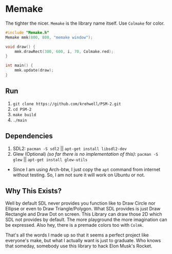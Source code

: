 # Memake
The tighter the nicer. `Memake` is the library name itself. Use `Colmake` for color.

```c++
#include "Memake.h"
Memake mmk(800, 800, "memake window");

void draw() {
    mmk.drawRect(300, 600, i, 70, Colmake.red);
}

int main() {
    mmk.update(draw);
}
```

## Run
1. `git clone https://github.com/krehwell/PSM-2.git`
2. `cd PSM-2`
3. `make build`
4. `./main`

## Dependencies
1. SDL2: `pacman -S sdl2` || `apt-get install libsdl2-dev`
2. Glew (Optional) _(so far there is no implementation of this)_: `pacman -S glew` || `apt-get install glew-utils`

- Since I am using Arch-btw, I just copy the `apt` command from internet without testing. So, I am not sure it will work on Ubuntu or not.

## Why This Exists?
Well by default SDL never provides you function like to Draw Circle nor Ellipse or even to Draw Triangle/Polygon. What SDL provides is
just Draw Rectangle and Draw Dot on screen. This Library can draw those 2D which SDL not provides by default. The more playground the more
imagination can be expressed. Also hey, there is a premade colors too with `Colmk`.

That's all the words I made up so that it seems a perfect project like everyone's make, but what I actually want is just to graduate. Who knows that someday, somebody use this library
to hack Elon Musk's Rocket.

